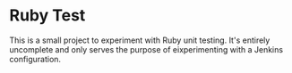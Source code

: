 # Ruby Test

This is a small project to experiment with Ruby unit testing. It's entirely uncomplete and only serves the purpose of eixperimenting with a Jenkins configuration.

